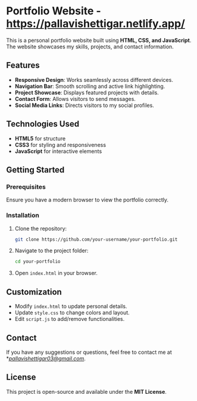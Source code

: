 # Portfolio Website - https://pallavishettigar.netlify.app/

This is a personal portfolio website built using **HTML, CSS, and JavaScript**. The website showcases my skills, projects, and contact information.

## Features

- **Responsive Design**: Works seamlessly across different devices.
- **Navigation Bar**: Smooth scrolling and active link highlighting.
- **Project Showcase**: Displays featured projects with details.
- **Contact Form**: Allows visitors to send messages.
- **Social Media Links**: Directs visitors to my social profiles.

## Technologies Used

- **HTML5** for structure
- **CSS3** for styling and responsiveness
- **JavaScript** for interactive elements

## Getting Started

### Prerequisites
Ensure you have a modern browser to view the portfolio correctly.

### Installation
1. Clone the repository:
   ```sh
   git clone https://github.com/your-username/your-portfolio.git
   ```
2. Navigate to the project folder:
   ```sh
   cd your-portfolio
   ```
3. Open `index.html` in your browser.

## Customization
- Modify `index.html` to update personal details.
- Update `style.css` to change colors and layout.
- Edit `script.js` to add/remove functionalities.

## Contact
If you have any suggestions or questions, feel free to contact me at **pallavishettigar03@gmail.com*.

## License
This project is open-source and available under the **MIT License**.
